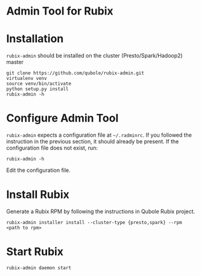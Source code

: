 # Admin Tool for Rubix

# Installation
`rubix-admin` should be installed on the cluster (Presto/Spark/Hadoop2) master

    git clone https://github.com/qubole/rubix-admin.git
    virtualenv venv
    source venv/bin/activate
    python setup.py install
    rubix-admin -h
    
# Configure Admin Tool
`rubix-admin` expects a configuration file at `~/.radminrc`. If you followed
the instruction in the previous section, it should already be present. 
If the configuration file does not exist, run:

    rubix-admin -h
    
Edit the configuration file.

# Install Rubix
Generate a Rubix RPM by following the instructions in Qubole Rubix project.
  
    rubix-admin installer install --cluster-type {presto,spark} --rpm <path to rpm>
    
# Start Rubix

    rubix-admin daemon start
    

